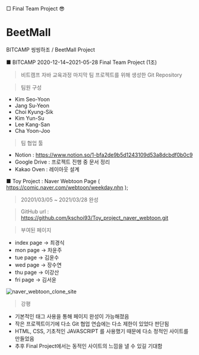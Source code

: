 □ Final Team Project 😎
# BeetMall
BITCAMP 씽씽하조 / BeetMall Project

■ BITCAMP 2020-12-14~2021-05-28 Final Team Project (1조)

> 비트캠프 자바 교육과정 마지막 팀 프로젝트를 위해 생성한 Git Repository

> 팀원 구성 
 - Kim Seo-Yoon 
 - Jang Su-Yeon 
 - Choi Kyung-Sik 
 - Kim Yun-Su 
 - Lee Kang-San 
 - Cha Yoon-Joo

> 팀 협업 툴
 - Notion : https://www.notion.so/1-bfa2de9b5d1243109d53a8dcbdf0b0c9
 - Google Drive : 프로젝트 진행 중 문서 정리
 - Kakao Oven : 레이아웃 설계

■ Toy Project : Naver Webtoon Page ( https://comic.naver.com/webtoon/weekday.nhn );

> 20201/03/05 ~ 2021/03/28 완성

> GitHub url : https://github.com/kschoi93/Toy_project_naver_webtoon.git

> 부여된 페이지
 - index page -> 최경식
 - mon page -> 차윤주
 - tue page -> 김윤수
 - wed page -> 장수연
 - thu page -> 이강산
 - fri page -> 김서윤

![naver_webtoon_clone_site](https://user-images.githubusercontent.com/70927354/113009879-5370b180-91b3-11eb-83dc-199474deb56c.png)

> 강평

- 기본적인 태그 사용을 통해 페이지 완성이 가능해졌음
- 작은 프로젝트이기에 다소 Git 협업 연습에는 다소 제한이 있었다 판단됨
- HTML, CSS, 기초적인 JAVASCRIPT 를 사용했기 때문에 다소 정적인 사이트를 만들었음
- 추후 Final Project에서는 동적인 사이트의 느낌을 낼 수 있길 기대함
